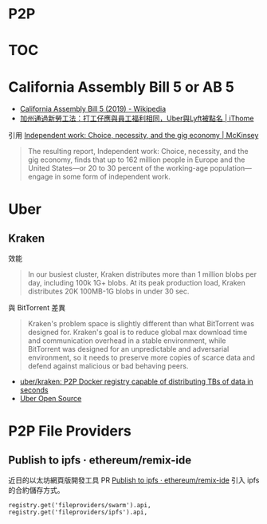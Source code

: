 # P2P

# TOC
<!-- toc -->

# California Assembly Bill 5 or AB 5 

- [California Assembly Bill 5 (2019) - Wikipedia](https://en.wikipedia.org/wiki/California_Assembly_Bill_5_(2019))
- [加州通過新勞工法：打工仔應與員工福利相同，Uber與Lyft被點名 | iThome](https://www.ithome.com.tw/news/133015)


引用 [Independent work: Choice, necessity, and the gig economy | McKinsey](https://www.mckinsey.com/featured-insights/employment-and-growth/independent-work-choice-necessity-and-the-gig-economy)

> The resulting report, Independent work: Choice, necessity, and the gig economy, finds that up to 162 million people in Europe and the United States—or 20 to 30 percent of the working-age population—engage in some form of independent work. 

# Uber 

## Kraken

效能 

> In our busiest cluster, Kraken distributes more than 1 million blobs per day, including 100k 1G+ blobs. At its peak production load, Kraken distributes 20K 100MB-1G blobs in under 30 sec.

與 BitTorrent 差異

> Kraken's problem space is slightly different than what BitTorrent was designed for. Kraken's goal is to reduce global max download time and communication overhead in a stable environment, while BitTorrent was designed for an unpredictable and adversarial environment, so it needs to preserve more copies of scarce data and defend against malicious or bad behaving peers.

- [uber/kraken: P2P Docker registry capable of distributing TBs of data in seconds](https://github.com/uber/kraken)
- [Uber Open Source](https://github.com/uber)

# P2P File Providers

## Publish to ipfs · ethereum/remix-ide

近日的以太坊網頁版開發工具 PR [Publish to ipfs · ethereum/remix-ide](https://github.com/ethereum/remix-ide/pull/2323/files) 引入 ipfs 的合約儲存方式。

```
registry.get('fileproviders/swarm').api,
registry.get('fileproviders/ipfs').api,
```